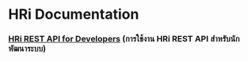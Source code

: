 # HRi Documentation
   ### [HRi REST API for Developers](https://github.com/muit-idev/HRi/wiki/HRi-API-Documents) (การใช้งาน HRi REST API สำหรับนักพัฒนาระบบ)
